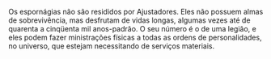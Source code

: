 ﻿Os espornágias não são resididos por Ajustadores. Eles não possuem almas de sobrevivência, mas desfrutam de vidas longas, algumas vezes até de quarenta a cinqüenta mil anos-padrão. O seu número é o de uma legião, e eles podem fazer ministrações físicas a todas as ordens de personalidades, no universo, que estejam necessitando de serviços materiais.